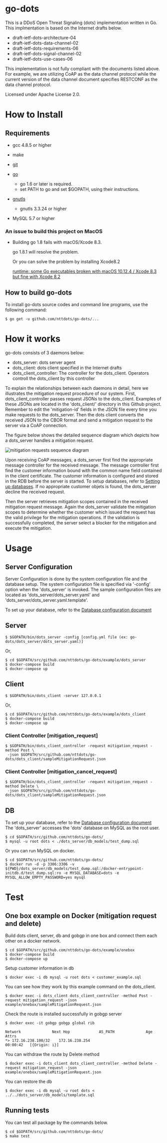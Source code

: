 # go-dots

This is a DDoS Open Threat Signaling (dots) implementation written in Go. This implmentation is based on the Internet drafts below. 

* draft-ietf-dots-architecture-04 
* draft-ietf-dots-data-channel-02 
* draft-ietf-dots-requirements-06 
* draft-ietf-dots-signal-channel-02 
* draft-ietf-dots-use-cases-06 

This implementation is not fully compliant with the documents listed above.  For example, we are utilizing CoAP as the data channel protocol while the current version of the data channel document specifies RESTCONF as the data channel protocol.

Licensed under Apache License 2.0.

# How to Install

## Requirements

* gcc 4.8.5 or higher
* make
* [git](https://git-scm.com/)
* [go](https://golang.org/doc/install)
  * go 1.6 or later is required.
  * set PATH to go and set $GOPATH, using their instructions.
* [gnutls](http://www.gnutls.org/)
  * gnutls 3.3.24 or higher

* MySQL 5.7 or higher

### An issue to build this project on MacOS

* Building go 1.8 fails with macOS/Xcode 8.3.

    go 1.8.1 will resolve the problem.
    
    Or you can solve the problem by installing Xcode8.2
    
    [runtime: some Go executables broken with macOS 10.12.4 / Xcode 8.3 but fine with Xcode 8.2 ](https://github.com/golang/go/issues/19734)
    
## How to build go-dots

To install go-dots source codes and command line programs, use the following command:

    $ go get -u github.com/nttdots/go-dots/...


# How it works

go-dots consists of 3 daemons below:

* dots_server: dots server agent
* dots_client: dots client specified in the Internet drafts
* dots_client_controller: The controller for the dots_client. Operators controll the dots_client by this controller

To explain the relationships between each daemons in detail, here we illustrates the mitigation request procedure of our system. First, dots_client_controller passes request JSONs to the dots_client. Examples of these JSONs are located in the 'dots_client/' directory in this Github project. Remember to edit the 'mitigation-id' fields in the JSON file every time you make requests to the dots_server. Then the dots client converts the received JSON to the CBOR format and send a mitigation request to the server via a CoAP connection.

The figure below shows the detailed sequence diagram which depicts how a dots_server handles a mitigation request. 

<img src='https://github.com/nttdots/go-dots/blob/documentation/docs/pics/mitigation_request_sequence.png' title='mitigation requests sequence diagram'>

Upon receiving CoAP messages, a dots_server first find the appropriate message controller for the received message. The message controller first find the customer information bound with the common name field contained in the client certificate. The customer information is configured and stored in the RDB before the server is started. To setup databases, refer to [Setting up databases](./docs/DATABASE.md). If no appropriate customer objets is found, the dots_server decline the received request. 

Then the server retrieves mitigation scopes contained in the received mitigation request message. Again the dots_server validate the mitigation scopes to determine whether the customer which issued the request has the valid privilege for the mitigation operations. If the validation is successfully completed, the server select a blocker for the mitigation and execute the mitigation.

# Usage

## Server Configuration

Server Configuration is done by the system configuration file and the database setup. The system configuration file is specified via '-config' option when the 'dots_server' is invoked. The sample configuration files are located as 'dots_server/dots_server.yaml' and 'dots_server/dots_server.yaml.template'. 

To set up your database, refer to the [Database configuration document](./docs/DATABASE.md)

## Server
    $ $GOPATH/bin/dots_server -config [config.yml file (ex: go-dots/dots_server/dots_server.yaml)]

Or,

    $ cd $GOPATH/src/github.com/nttdots/go-dots/example/dots_server
    $ docker-compose build
    $ docker-compose up 

## Client
    $ $GOPATH/bin/dots_client -server 127.0.0.1

Or,

    $ cd $GOPATH/src/github.com/nttdots/go-dots/example/dots_client
    $ docker-compose build
    $ docker-compose up
    
### Client Controller [mitigation_request]
    $ $GOPATH/bin/dots_client_controller -request mitigation_request -method Post \
     -json $GOPATH/src/github.com/nttdots/go-dots/dots_client/sampleMitigationRequest.json
   
### Client Controller [mitigation_cancel_request]
    $ $GOPATH/bin/dots_client_controller -request mitigation_request -method Delete \
     -json $GOPATH/src/github.com/nttdots/go-dots/dots_client/sampleMitigationRequest.json

## DB

To set up your database, refer to the [Database configuration document](./docs/DATABASE.md)  
The 'dots_server' accesses the 'dots' database on MySQL as the root user.

    $ cd $GOPATH/src/github.com/nttdots/go-dots/
    $ mysql -u root dots < ./dots_server/db_models/test_dump.sql

Or you can run MySQL on docker.

    $ cd $GOPATH/src/github.com/nttdots/go-dots/
    $ docker run -d -p 3306:3306 -v ${PWD}/dots_server/db_models/test_dump.sql:/docker-entrypoint-initdb.d/test_dump.sql:ro -e MYSQL_DATABASE=dots -e MYSQL_ALLOW_EMPTY_PASSWORD=yes mysql


# Test

## One box example on Docker (mitigation request and delete)

Build dots client, server, db and gobgp in one box and connect them each other on a docker network.

    $ cd $GOPATH/src/github.com/nttdots/go-dots/example/onebox
    $ docker-compose build
    $ docker-compose up

Setup customer information in db

    $ docker exec -i db mysql -u root dots < customer_example.sql

You can see how they work by this example command on the dots_client.

    $ docker exec -i dots_client dots_client_controller -method Post -request mitigation_request -json example/onebox/sampleMitigationRequest.json

Check the route is installed successfully in gobgp server

    $ docker exec -it gobgp gobgp global rib

```
Network              Next Hop             AS_PATH              Age        Attrs
*> 172.16.238.100/32    172.16.238.254                            00:00:42   [{Origin: i}]
```
You can withdraw the route by Delete method

    $ docker exec -i dots_client dots_client_controller -method Delete -request mitigation_request -json example/onebox/sampleMitigationRequest.json

You can restore the db

    $ docker exec -i db mysql -u root dots < ../../dots_server/db_models/template.sql 


## Running tests

You can test all package by the commands below.

    $ cd $GOPATH/src/github.com/nttdots/go-dots/
    $ make test




